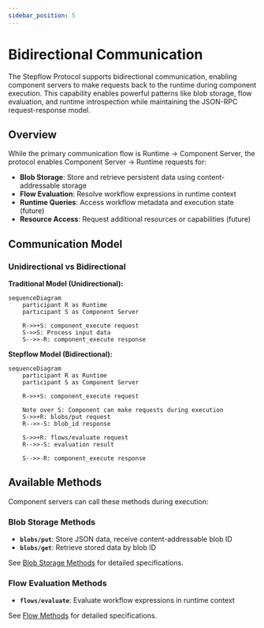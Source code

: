 ```yaml
---
sidebar_position: 5
---
```


# Bidirectional Communication

The Stepflow Protocol supports bidirectional communication, enabling component servers to make requests back to the runtime during component execution. This capability enables powerful patterns like blob storage, flow evaluation, and runtime introspection while maintaining the JSON-RPC request-response model.

## Overview

While the primary communication flow is Runtime → Component Server, the protocol enables Component Server → Runtime requests for:

- **Blob Storage**: Store and retrieve persistent data using content-addressable storage
- **Flow Evaluation**: Resolve workflow expressions in runtime context
- **Runtime Queries**: Access workflow metadata and execution state (future)
- **Resource Access**: Request additional resources or capabilities (future)

## Communication Model

### Unidirectional vs Bidirectional

**Traditional Model (Unidirectional):**
```mermaid
sequenceDiagram
    participant R as Runtime
    participant S as Component Server

    R->>+S: component_execute request
    S->>S: Process input data
    S-->>-R: component_execute response
```

**Stepflow Model (Bidirectional):**
```mermaid
sequenceDiagram
    participant R as Runtime
    participant S as Component Server

    R->>+S: component_execute request

    Note over S: Component can make requests during execution
    S->>+R: blobs/put request
    R-->>-S: blob_id response

    S->>+R: flows/evaluate request
    R-->>-S: evaluation result

    S-->>-R: component_execute response
```

## Available Methods

Component servers can call these methods during execution:

### Blob Storage Methods
- **`blobs/put`**: Store JSON data, receive content-addressable blob ID
- **`blobs/get`**: Retrieve stored data by blob ID

See [Blob Storage Methods](./methods/blobs.md) for detailed specifications.

### Flow Evaluation Methods
- **`flows/evaluate`**: Evaluate workflow expressions in runtime context

See [Flow Methods](./methods/flows.md) for detailed specifications.